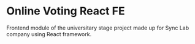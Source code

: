# Online Voting React FE
 Frontend module of the universitary stage project made up for Sync Lab company using React framework. 
